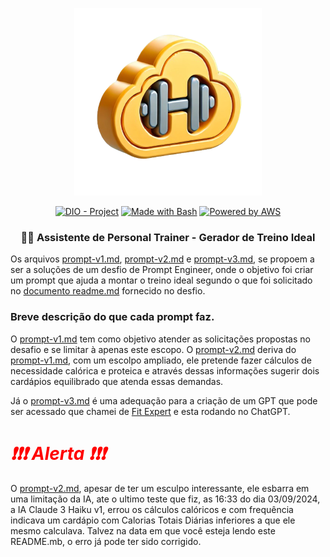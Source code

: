 <div align="center">

![Sou uma imagem](../.github/assets/logo_3.png)

</div>

<div align="center">

  [![DIO - Project](https://img.shields.io/badge/DIO-Project-FED564?logo=youtube)](https://dio.me/)
  [![Made with Bash](https://img.shields.io/badge/Prompt-Project-FED564?logo=gnu-bash&amp;logoColor=white)](https://www.gnu.org/software/bash/)
  [![Powered by AWS](https://img.shields.io/badge/Powered%20by-AWS-FED564?logo=icloud&logoColor=white)](https://aws.amazon.com/)

  ### 🏋️‍♂️ Assistente de Personal Trainer - Gerador de Treino Ideal
</div>

Os arquivos [prompt-v1.md](./prompt-v1.md), [prompt-v2.md](./prompt-v2.md) e [prompt-v3.md](./prompt-v3.md), se propoem a ser a soluções de um desfio de Prompt Engineer, onde o objetivo foi criar um prompt que ajuda a montar o treino ideal segundo o que foi solicitado no [documento readme.md](../readme.md) fornecido no desfio.


### Breve descrição do que cada prompt faz.
O [prompt-v1.md](./prompt-v1.md) tem como objetivo atender as solicitações propostas no desafio e se limitar à apenas este escopo. O [prompt-v2.md](./prompt-v2.md) deriva do [prompt-v1.md](./prompt-v1.md), com um escolpo ampliado, ele pretende fazer cálculos de necessidade calórica e proteica e através dessas informações sugerir dois cardápios equilibrado que atenda essas demandas. 

Já o [prompt-v3.md](./prompt-v3.md) é uma adequação para a criação de um GPT que pode ser acessado que chamei de [Fit Expert](https://chatgpt.com/g/g-aLLO9qjA9-fit-expert) e esta rodando no ChatGPT.


 #  <span style="color:red">***❗❗❗ Alerta ❗❗❗***</span>
O [prompt-v2.md](./prompt-v2.md), apesar de ter um esculpo interessante, ele esbarra em uma limitação da IA, ate o ultimo teste que fiz, as 16:33 do dia 03/09/2024, a IA Claude 3 Haiku
v1, errou os cálculos calóricos e com frequência indicava um cardápio com Calorias Totais Diárias inferiores a que ele mesmo calculava. Talvez na data em que você esteja lendo este README.mb, o erro já pode ter sido corrigido.
